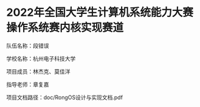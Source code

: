 # 2022年全国大学生计算机系统能力大赛操作系统赛内核实现赛道

队伍名称：段错误 

学校名称：杭州电子科技大学

项目成员：林杰克、莫佳洋

指导老师：章复嘉

项目文档路径：doc/RongOS设计与实现文档.pdf